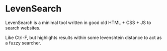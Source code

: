 # LevenSearch

LevenSearch is a minimal tool written in good old HTML + CSS + JS to search 
websites. 

Like Ctrl-F, but highlights results within some levenshtein distance to
act as a fuzzy searcher.
